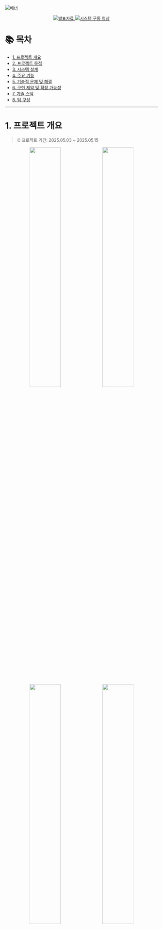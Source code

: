 ![배너](https://github.com/addinedu-ros-9th/iot-repo-4/blob/main/assets/images/banner.png?raw=true)

<p align="center">
  <a href="https://docs.google.com/presentation/d/1-bRbadY4XmSBsaMfYFJiN6WQ00letQ_9P2LTwLdzEXg/edit?usp=sharing">
    <img src="https://img.shields.io/badge/PRESENTATION-GoogleSlides-yellow?style=for-the-badge&logo=google-slides&logoColor=white" alt="발표자료">
  </a>
  <a href="https://youtu.be/hftyShwyZxk">
    <img src="https://img.shields.io/badge/DEMO-YouTube-red?style=for-the-badge&logo=youtube&logoColor=white" alt="시스템 구동 영상">
  </a>
</p>

# 📚 목차

- [1. 프로젝트 개요](#1-프로젝트-개요)
- [2. 프로젝트 목적](#2-프로젝트-목적)
- [3. 시스템 설계](#3-시스템-설계)
- [4. 주요 기능](#4-주요-기능)
- [5. 기술적 문제 및 해결](#5-기술적-문제-및-해결)
- [6. 구현 제약 및 확장 가능성](#6-구현-제약-및-확장-가능성)
- [7. 기술 스택](#7-기술-스택)
- [8. 팀 구성](#8-팀-구성)

---

# 1. 프로젝트 개요
> ⏰ 프로젝트 기간: 2025.05.03 ~ 2025.05.15

<p align="center">
  <img src="https://github.com/addinedu-ros-9th/iot-repo-4/blob/main/assets/images/gui/main_monitoring_1.gif?raw=true" width="45%" style="margin-right:10px;">
  <img src="https://github.com/addinedu-ros-9th/iot-repo-4/blob/main/assets/images/facilities/gate_1.gif?raw=true" width="45%">
</p>

<p align="center">
  <img src="https://github.com/addinedu-ros-9th/iot-repo-4/blob/main/assets/images/facilities/belt_2.gif?raw=true" width="45%" style="margin-right:10px;">
  <img src="https://github.com/addinedu-ros-9th/iot-repo-4/blob/main/assets/images/facilities/load_1.gif?raw=true" width="45%">
</p>

`D.U.S.T. (Dynamic Unified Smart Transport)`는 `RFID 기반 위치 인식`을 바탕으로 경로를 따라 주행하는 `AGV`와 게이트, 컨베이어 벨트, 적재소 등 `물류 설비`를 실시간으로 `통합 제어`하는 IoT 기반 운송 관제 시스템입니다.

---

# 2. 프로젝트 목적

산업 현장에서는 `AGV(Automated Guided Vehicle)`가 **정해진 경로를 따라 자율 주행하며**, 다양한 설비(게이트, 벨트, 저장소)와 **연동되는 시스템**이 점점 요구되고 있습니다.

따라서 본 프로젝트는 `AGV`를 기반으로, **물류 자동화 시나리오의 흐름을 단일 제어 구조로 통합**하는 데 목적이 있습니다.

---

# 3. 시스템 설계

## 시스템 아키텍처

<p align="center">
  <img src="https://github.com/addinedu-ros-9th/iot-repo-4/blob/main/assets/images/system_architecture/sys_archi.png?raw=true" width="80%">
</p>

## ER 다이어그램

<p align="center">
  <img src="https://github.com/addinedu-ros-9th/iot-repo-4/blob/main/assets/images/erd/erd.png?raw=true" width="50%">
</p>

---

# 4. 주요 기능
 
## 🚚 AGV 관련 기능

<p align="center">
  <img src="https://github.com/addinedu-ros-9th/iot-repo-4/blob/main/assets/images/truck/truck_1.gif?raw=true" width="45%" style="margin-right:10px;">
  <img src="https://github.com/addinedu-ros-9th/iot-repo-4/blob/main/assets/images/truck/truck_2.gif?raw=true" width="45%">
</p>

- `자동 주행` : `ESP32` 제어를 통한 `RFID` 경로 기반 주행 
- `위치 인식 및 보고` : RFID 태그 → 위치 판단 및 서버 송신
- `배터리 모니터링` : 잔량 및 FSM 상태 → 주기적 서버 보고
- `미션 수행` : 서버 미션 수신 → FSM 전이 + 자동 하역
- `충돌 방지` : 초음파 센서 기반 정지 처리

---

## 🏗 시설 제어 기능

<p align="center">
  <img src="https://github.com/addinedu-ros-9th/iot-repo-4/blob/main/assets/images/facilities/gate_1.gif?raw=true" width="30%" style="margin-right:10px;">
  <img src="https://github.com/addinedu-ros-9th/iot-repo-4/blob/main/assets/images/facilities/load_1.gif?raw=true" width="30%" style="margin-right:10px;">
  <img src="https://github.com/addinedu-ros-9th/iot-repo-4/blob/main/assets/images/facilities/belt_1.gif?raw=true" width="30%">
</p>

- `게이트 제어` : 등록 AGV → 자동 개방 / 미등록 AGV → 차단
- `벨트 작동 제어` : 서버 명령 또는 조건 → 자동 작동/정지
- `화물 적하 기능` : AGV 도착 시 자동 투하 / GUI 수동 전환 가능
- `저장소 상태 감지` : 센서로 포화 여부 감지 → 서버 보고
- `저장소 자동 선택` : 컨테이너 A/B 중 여유 공간 선택
- `벨트 안전 제어 로직` : 포화 상태일 경우 벨트 작동 거부 → 안전 유지

---

## 🖥 중앙 제어 서버 기능

- `FSM 제어` : AGV/설비 상태 기반 명령 자동 전송
- `상태 기록` : AGV/설비 상태 주기 수집 및 저장
- `비상 제어` : 수동 명령으로 긴급 정지 및 제어
- `자동 소켓 등록` : 미등록 AGV → TEMP → 실 ID 매핑
- `자동 충전 전환` : 미션 없음 + 배터리 부족 시 충전 상태로 전환
  
---

## 🧑‍💼 사용자 인터페이스

### Main Monitoring 탭
<p align="center">
  <img src="https://github.com/addinedu-ros-9th/iot-repo-4/blob/main/assets/images/gui/main_monitoring_1.gif?raw=true" width="45%">
</p>
<p align="center">
  <img src="https://github.com/addinedu-ros-9th/iot-repo-4/blob/main/assets/images/gui/main_monitoring_2.gif?raw=true" width="45%">
</p>

### Mission Management 탭
<p align="center">
  <img src="https://github.com/addinedu-ros-9th/iot-repo-4/blob/main/assets/images/gui/mission%20management.gif?raw=true" width="45%">
</p>

### Event Log 탭
<p align="center">
  <img src="https://github.com/addinedu-ros-9th/iot-repo-4/blob/main/assets/images/gui/event%20log.gif?raw=true" width="45%">
</p>

### Settings 탭
<p align="center">
  <img src="https://github.com/addinedu-ros-9th/iot-repo-4/blob/main/assets/images/gui/settings.gif?raw=true" width="45%">
</p>

- `메인 모니터링 탭` : AGV 위치 및 FSM 상태 실시간 시각화 + 수동 제어 가능
- `미션 관리 탭` : 미션 수동 등록/삭제 + 전체 흐름 관리 (생성 → 배정 → 완료)
- `이벤트 로그 탭` : 상태 변화, 명령 수행, 센서 감지 등 이벤트 실시간 추적
- `Setting 탭` : AGV ID, 포트, 통신 등 시스템 운용 설정
- `로그인 기능` : 권한 기반 기능 접근 제어 (관리자 / 오퍼레이터)

---

# 5. 기술적 문제 및 해결

본 프로젝트에서는 실제 구현 과정에서 다양한 기술적 문제가 발생했으며, 
이를 직접 해결해나가는 과정을 통해 시스템의 안정성과 응답 속도를 향상시켰습니다.
- `통신 지연` : JSON 파싱 지연 → 주요 명령은 바이트 프로토콜로 전환하여 응답 속도 향상
- `PWM 불안정` : RFID 리딩 시 제어 루프 충돌 → 리딩 중 PID 일시 정지로 주행 안정성 확보

---

# 6. 구현 제약 및 확장 가능성

- `단일 AGV FSM 구조` : 현재 FSM/GUI는 1대 AGV만 지원 → 다중 FSM 확장 가능
- `배터리 가상값 사용` : 잔량은 시뮬레이션 값 기반 → `INA226` 센서 연동 시 실시간 측정 및 최적화 가능
- `설비 단순 응답 처리` : ACK 여부만 확인, 재시도 없음 → 타임아웃 기반 재전송 + 오류 로그로 신뢰성 개선
- `설정 저장 미지원` : 설정값 세션 내 유지 → JSON/MySQL 기반 설정 저장 시 재시작 후 복원 가능

---

# 7. 기술 스택

| 분류 | 기술 구성 | |
|------|-----------|--|
| **개발 환경** | Linux (Ubuntu 24.04) | ![Linux](https://img.shields.io/badge/Linux-FCC624?style=for-the-badge&logo=linux&logoColor=white) ![Ubuntu](https://img.shields.io/badge/Ubuntu-E95420?style=for-the-badge&logo=Ubuntu&logoColor=white) |
| **MCU 및 펌웨어** | ESP32-WROOM, Arduino IDE | ![ESP32](https://img.shields.io/badge/ESP32-WROOM-E7352C?style=for-the-badge&logo=espressif&logoColor=white) ![Arduino](https://img.shields.io/badge/Arduino-00979D?style=for-the-badge&logo=arduino&logoColor=white) |
| **프로그래밍 언어** | Python 3.12, C++ | ![Python](https://img.shields.io/badge/python-3776AB?style=for-the-badge&logo=python&logoColor=white) ![C++](https://img.shields.io/badge/c++-%2300599C.svg?style=for-the-badge&logo=c%2B%2B&logoColor=white) |
| **관제 UI** | PyQt6 | ![PyQt6](https://img.shields.io/badge/PyQt6-41CD52?style=for-the-badge&logo=qt&logoColor=white) |
| **DB 연동** | MySQL | ![MySQL](https://img.shields.io/badge/MySQL-4479A1?style=for-the-badge&logo=mysql&logoColor=white) |
| **버전 관리** | Git, GitHub | ![Git](https://img.shields.io/badge/git-F05032?style=for-the-badge&logo=git&logoColor=white) ![GitHub](https://img.shields.io/badge/github-181717?style=for-the-badge&logo=github&logoColor=white) |
| **협업 툴** | Confluence, Slack, Jira | ![Confluence](https://img.shields.io/badge/confluence-172B4D?style=for-the-badge&logo=confluence&logoColor=white) ![Slack](https://img.shields.io/badge/slack-4A154B?style=for-the-badge&logo=slack&logoColor=white) ![Jira](https://img.shields.io/badge/Jira-0052CC?style=for-the-badge&logo=Jira&logoColor=white) |

---

# 8. 팀 구성

### 🧑‍💼 김대인 [`@Daeinism`](https://github.com/Daeinism)
- 프로젝트 총괄  
- 자원 분배기 기구 및 펌웨어 제작  
- 차단기 기구 및 펌웨어 제작

### 🧑‍💼 이건우 [`@DigitalNomad230`](https://github.com/DigitalNomad230)
- 프로젝트 기술문서 검토 및 관리
- 자원저장센터 기구 및 펌웨어 제작
- 컨테이너 적재량 연동 센터가동 로직 구현

### 🧑‍💼 이승훈 [`@leesh0806`](https://github.com/leesh0806)
- AGV 모듈 개발 및 기구설계  
- AGV 회로 설계  
- 라인주행 제어 알고리즘 구현  
- AGV FSM 상태기반 주행제어 구현  
- AGV TCP 통신 명령 송수신 프로토콜 제작

### 🧑‍💼 장진혁 [`@jinhyuk2me`](https://github.com/jinhyuk2me)
- 메인 서버 설계 및 구현
- GUI 설계 및 구현
- 시스템 아키텍처 설계 
- 통신 인터페이스 설계 
- 데이터베이스 구축 및 관리
